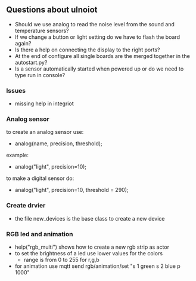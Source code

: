 ## Questions about ulnoiot

- Should we use analog to read the noise level from the sound and temperature sensors?
- If we change a button or light setting do we have to flash the board again?
- Is there a help on connecting the display to the right ports?
- At the end of configure all single boards are the merged together in the autostart.py?
- Is a sensor automatically started when powered up or do we need to type run in console?


### Issues
- missing help in integriot


### Analog sensor
to create an analog sensor use: 
- analog(name, precision, threshold);

 example:
- analog("light", precision=10);

to make a digital sensor do: 
- analog("light", precision=10, threshold = 290);

### Create drvier
- the file new_devices is the base class to create a new device

### RGB led and animation
- help("rgb_multi") shows how to create a new rgb strip as actor
- to set the brightness of a led use lower values for the colors
    - range is from 0 to 255 for r,g,b
- for animation use mqtt send rgb/animation/set "s 1 green s 2 blue p 1000"